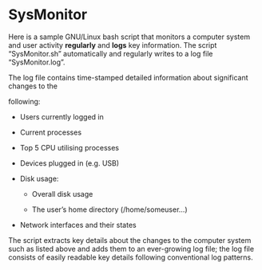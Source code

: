 # SysMonitor

Here  is a sample GNU/Linux bash script that monitors a computer system and user activity **regularly** and **logs** key information. The script “SysMonitor.sh” automatically and regularly writes to a log file “SysMonitor.log”.

The log file contains time-stamped detailed information about significant changes to the 

following:

- Users currently logged in

- Current processes

- Top 5 CPU utilising processes 

- Devices plugged in (e.g. USB)

- Disk usage:


    - Overall disk usage


    - The user’s home directory (/home/someuser…)

- Network interfaces and their states

The script extracts key details about the changes to the computer system such as listed above and adds them to an ever-growing log file; the log file consists of easily readable key details following conventional log patterns.
